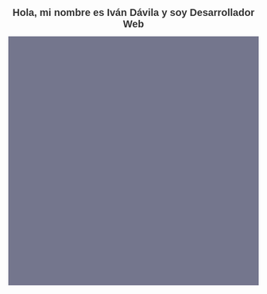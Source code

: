 
   <h1 style="font-family: Arial, sans-serif; font-size: 20px; color: #333; text-align: center;">
        Hola, mi nombre es Iván Dávila y soy Desarrollador Web
    </h1><div style="width: 100%; height: 500px; background-color: #74768d;"></div>


